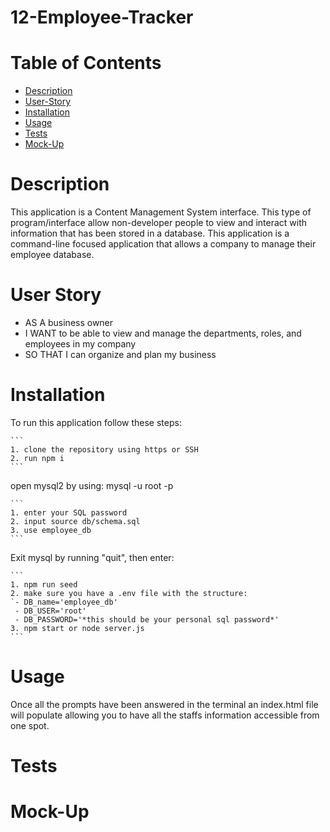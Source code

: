 # 12-Employee-Tracker

# Table of Contents
- [Description](#description)
- [User-Story](#user-story)
- [Installation](#Installation)
- [Usage](#Usage)
- [Tests](#Tests)
- [Mock-Up](#Mock-up)

# Description
This application is a Content Management System interface. This type of program/interface allow non-developer people to view and interact with information that has been stored in a database. This application is a command-line focused application that allows a company to manage their employee database.

# User Story 
+ AS A business owner
+ I WANT to be able to view and manage the departments, roles, and employees in my company
+ SO THAT I can organize and plan my business

# Installation
To run this application follow these steps:

    ```
    1. clone the repository using https or SSH
    2. run npm i
    ```
open mysql2 by using: mysql -u root -p

    ```
    1. enter your SQL password
    2. input source db/schema.sql
    3. use employee_db
    ```
Exit mysql by running "quit", then enter:

    ```
    1. npm run seed
    2. make sure you have a .env file with the structure:
    `- DB_name='employee_db'
     - DB_USER='root'
     - DB_PASSWORD='*this should be your personal sql password*'
    3. npm start or node server.js
    ```

# Usage
Once all the prompts have been answered in the terminal an index.html file will populate allowing you to have all the staffs information accessible from one spot.

# Tests


# Mock-Up